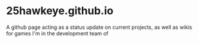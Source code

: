 # 25hawkeye.github.io
A github page acting as a status update on current projects, as well as wikis for games I'm in the development team of
